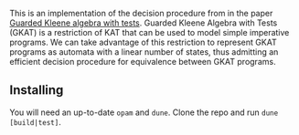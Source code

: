 This is an implementation of the decision procedure from in the paper [Guarded Kleene algebra with tests](https://dl.acm.org/doi/10.1145/3371129).
Guarded Kleene Algebra with Tests (GKAT) is a restriction of KAT that can be used to model simple imperative programs.
We can take advantage of this restriction to represent GKAT programs as automata with a linear number of states, thus admitting an efficient decision procedure for equivalence between GKAT programs.

## Installing

You will need an up-to-date `opam` and `dune`.
Clone the repo and run `dune [build|test]`.
